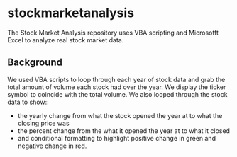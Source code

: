 # stockmarketanalysis

The Stock Market Analysis repository uses VBA scripting and Microsotft Excel to analyze real stock market data. 

## Background

We used VBA scripts to loop through each year of stock data and grab the total amount of volume each stock had over the year. We 
display the ticker symbol to coincide with the total volume. We also looped through the stock data to show::
* the yearly change from what the stock opened the year at to what the closing price was
* the percent change from the what it opened the year at to what it closed
* and conditional formatting to highlight positive change in green and negative change in red.

